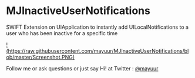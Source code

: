 # MJInactiveUserNotifications
SWIFT Extension on UIApplication to instantly add UILocalNotifications to a user who has been inactive for a specific time

[!(https://raw.githubusercontent.com/mayuur/MJInactiveUserNotifications/blob/master/Screenshot.PNG)](https://raw.githubusercontent.com/mayuur/MJInactiveUserNotifications/blob/master/Screenshot.PNG)

Follow me or ask questions or just say Hi! at Twitter : <a href="https://twitter.com/mayuur" target="_blank">@mayuur</a>

